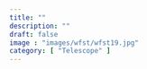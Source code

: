 ```yaml
---
title: ""
description: ""
draft: false
image : "images/wfst/wfst19.jpg"
category: [ "Telescope" ]
---
```

